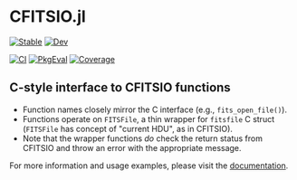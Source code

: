 # CFITSIO.jl

[![Stable](https://img.shields.io/badge/docs-stable-blue.svg)](https://JuliaAstro.org/CFITSIO/stable)
[![Dev](https://img.shields.io/badge/docs-dev-blue.svg)](https://JuliaAstro.org/CFITSIO.jl/dev)

[![CI](https://github.com/JuliaAstro/CFITSIO.jl/actions/workflows/ci.yml/badge.svg)](https://github.com/JuliaAstro/CFITSIO.jl/actions/workflows/ci.yml)
[![PkgEval](https://juliaci.github.io/NanosoldierReports/pkgeval_badges/C/CFITSIO.svg)](https://juliaci.github.io/NanosoldierReports/pkgeval_badges/report.html)
[![Coverage](https://codecov.io/gh/JuliaAstro/CFITSIO.jl/branch/master/graph/badge.svg)](https://codecov.io/gh/JuliaAstro/CFITSIO.jl)

## C-style interface to CFITSIO functions

- Function names closely mirror the C interface (e.g., `fits_open_file()`).
- Functions operate on `FITSFile`, a thin wrapper for `fitsfile` C struct
  (`FITSFile` has concept of "current HDU", as in CFITSIO).
- Note that the wrapper functions *do* check the return status from CFITSIO
  and throw an error with the appropriate message.

For more information and usage examples, please visit the [documentation](https://JuliaAstro.github.io/CFITSIO.jl/dev).
